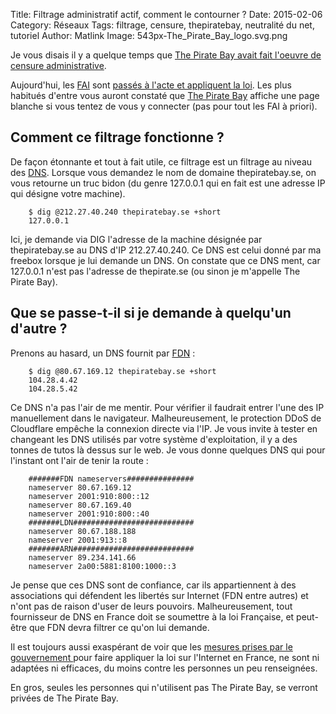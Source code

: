 Title: Filtrage administratif actif, comment le contourner ?
Date: 2015-02-06
Category: Réseaux
Tags: filtrage, censure, thepiratebay, neutralité du net, tutoriel
Author: Matlink
Image: 543px-The_Pirate_Bay_logo.svg.png


Je vous disais il y a quelque temps que [The Pirate Bay avait fait l'oeuvre de censure administrative]({filename}/faites-serveur-proxy-the-pirate-bay.md).

Aujourd'hui, les [FAI](https://fr.wikipedia.org/wiki/Fournisseur_d'accès_à_internet) sont [passés à l'acte et appliquent la loi](http://www.numerama.com/magazine/32134-le-decret-sur-le-blocage-des-sites-sans-juge-est-publie.html). Les plus habitués d'entre vous auront constaté que [The Pirate Bay](https://thepiratebay.se) affiche une page blanche si vous tentez de vous y connecter (pas pour tout les FAI à priori). 

Comment ce filtrage fonctionne ?
--------------------------------
De façon étonnante et tout à fait utile, ce filtrage est un filtrage au niveau des [DNS](https://fr.wikipedia.org/wiki/Domain_Name_System). Lorsque vous demandez le nom de domaine thepiratebay.se, on vous retourne un truc bidon (du genre 127.0.0.1 qui en fait est une adresse IP qui désigne votre machine).

		$ dig @212.27.40.240 thepiratebay.se +short
		127.0.0.1

Ici, je demande via DIG l'adresse de la machine désignée par thepiratebay.se au DNS d'IP 212.27.40.240. Ce DNS est celui donné par ma freebox lorsque je lui demande un DNS. On constate que ce DNS ment, car 127.0.0.1 n'est pas l'adresse de thepirate.se (ou sinon je m'appelle The Pirate Bay).

Que se passe-t-il si je demande à quelqu'un d'autre ?
-----------------------------------------------------
Prenons au hasard, un DNS fournit par [FDN](http://blog.fdn.fr/?post/2014/12/07/Filtrer-The-Pirate-Bay-Ubu-roi-des-Internets) : 

		$ dig @80.67.169.12 thepiratebay.se +short
		104.28.4.42
		104.28.5.42

Ce DNS n'a pas l'air de me mentir. Pour vérifier il faudrait entrer l'une des IP manuellement dans le navigateur. Malheureusement, le protection DDoS de Cloudflare empêche la connexion directe via l'IP. 
Je vous invite à tester en changeant les DNS utilisés par votre système d'exploitation, il y a des tonnes de tutos là dessus sur le web.
Je vous donne quelques DNS qui pour l'instant ont l'air de tenir la route : 

		#######FDN nameservers###############
		nameserver 80.67.169.12
		nameserver 2001:910:800::12
		nameserver 80.67.169.40
		nameserver 2001:910:800::40
		#######LDN###########################
		nameserver 80.67.188.188
		nameserver 2001:913::8
		#######ARN###########################
		nameserver 89.234.141.66
		nameserver 2a00:5881:8100:1000::3

Je pense que ces DNS sont de confiance, car ils appartiennent à des associations qui défendent les libertés sur Internet (FDN entre autres) et n'ont pas de raison d'user de leurs pouvoirs. Malheureusement, tout fournisseur de DNS en France doit se soumettre à la loi Française, et peut-être que FDN devra filtrer ce qu'on lui demande.

Il est toujours aussi exaspérant de voir que les [mesures prises par le gouvernement ](https://www.laquadrature.net/fr/pjl-terrorisme) pour faire appliquer la loi sur l'Internet en France, ne sont ni adaptées ni efficaces, du moins contre les personnes un peu renseignées. 

En gros, seules les personnes qui n'utilisent pas The Pirate Bay, se verront privées de The Pirate Bay.